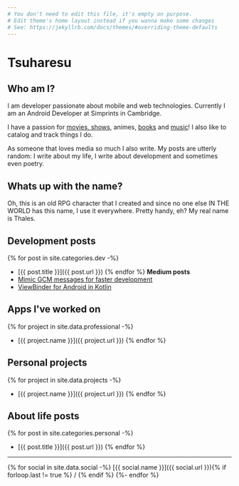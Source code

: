 ```yaml
---
# You don't need to edit this file, it's empty on purpose.
# Edit theme's home layout instead if you wanna make some changes
# See: https://jekyllrb.com/docs/themes/#overriding-theme-defaults
---
```


# Tsuharesu

## Who am I?

I am developer passionate about mobile and web technologies. Currently I am an Android Developer at Simprints in Cambridge.

I have a passion for [movies, shows](https://trakt.tv/users/tsuharesu), animes, [books](https://www.goodreads.com/tsuharesu
) and [music](https://www.last.fm/user/tsuharesu)! I also like to catalog and
track things I do.

As someone that loves media so much I also write. My posts are utterly random: I write about my
life, I write about development and sometimes even poetry.

## Whats up with the name?
Oh, this is an old RPG character that I created and since no one else IN THE WORLD has this name,
I use it everywhere. Pretty handy, eh? My real name is Thales.

## Development posts
{% for post in site.categories.dev -%}
* [{{ post.title }}]({{ post.url }})
{% endfor %}
**Medium posts**
* [Mimic GCM messages for faster development](https://medium.com/@tsuharesu/mimic-gcm-messages-for-faster-development-faadef42eb79)
* [ViewBinder for Android in
  Kotlin](https://medium.com/making-internets/viewbinder-for-android-in-kotlin-abbeae67fab3#.je8w00qx3)

## Apps I've worked on
{% for project in site.data.professional -%}
* [{{ project.name }}]({{ project.url }})
{% endfor %}

## Personal projects
{% for project in site.data.projects -%}
* [{{ project.name }}]({{ project.url }})
{% endfor %}

## About life posts
{% for post in site.categories.personal -%}
* [{{ post.title }}]({{ post.url }})
{% endfor %}

<hr />
<footer markdown="1">
{% for social in site.data.social -%}
[{{ social.name }}]({{ social.url }}){% if forloop.last != true %} / {% endif %}
{%- endfor %}
</footer>

